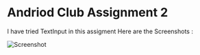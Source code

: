 # Andriod Club Assignment 2

I have tried TextInput in this assigment
Here are the Screenshots : 

![Screenshot](https://drive.google.com/file/d/1yc1DMYUjowvpuSzF4xrgq2QYT_cVkU1u/view?usp=sharing)

